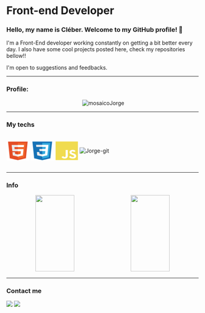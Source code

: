 ﻿

 # Front-end Developer

 ### Hello, my name is Cléber. Welcome to my GitHub profile! 👋

I'm a Front-End developer working constantly on getting a bit better every day. I also have some cool projects posted here, check my repositories bellow!! 

I'm open to suggestions and feedbacks.

---

### Profile:

<div align="center">&nbsp;<img align="center" height="250px" src="https://streak-stats.demolab.com?user=Cleber-severo&theme=radical&border_radius=5&locale=pt-br" alt="mosaicoJorge" /></div>

---

### My techs
 <div style="display: inline_block"><br>
  <img align="center" alt="Jorge-HTML" height="50" width="60" src="https://raw.githubusercontent.com/devicons/devicon/master/icons/html5/html5-original.svg">
  <img align="center" alt="Jorge-CSS" height="50" width="60" src="https://raw.githubusercontent.com/devicons/devicon/master/icons/css3/css3-original.svg">
  <img align="center" alt="Jorge-Js" height="50" width="60" src="https://raw.githubusercontent.com/devicons/devicon/master/icons/javascript/javascript-plain.svg">
 <img align="center" alt="Jorge-git" height="50" width="60" src="https://cdn.jsdelivr.net/gh/devicons/devicon/icons/git/git-original.svg">
</div>

<br>

---
### Info
<div align="center">
  <img src="https://github-readme-stats.vercel.app/api?username=Cleber-severo&show_icons=true&theme=radical&include_all_commits=true&count_private=true" height=200 width=45% style="margin-right: 20px"  />
  <img src="https://github-readme-stats.vercel.app/api/top-langs/?username=Cleber-severo&theme=radical&layout=compact" height=200 width=45% />
</div>

---

### Contact me 
<a href="mailto:clebersevero1998@gmail.com"><img src="https://img.shields.io/badge/Gmail-D14836?style=for-the-badge&logo=gmail&logoColor=white" target="_blank"></a> <a href="https://www.linkedin.com/in/cleber-severo/" target="_blank"><img src="https://img.shields.io/badge/-LinkedIn-%230077B5?style=for-the-badge&logo=linkedin&logoColor=white" target="_blank"></a>

